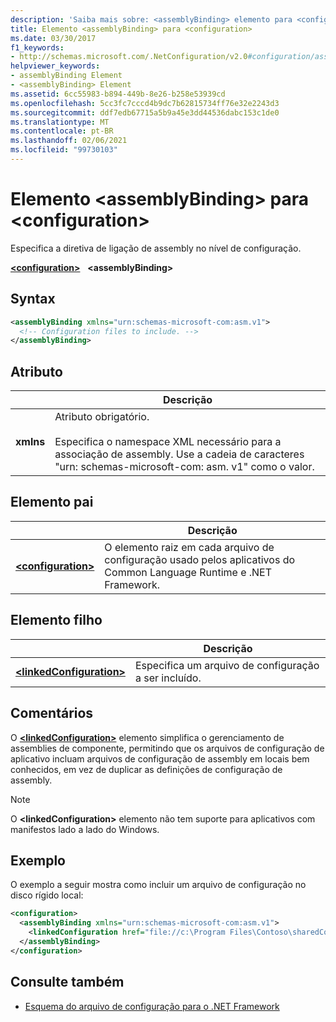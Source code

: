 ```yaml
---
description: 'Saiba mais sobre: <assemblyBinding> elemento para <configuration>'
title: Elemento <assemblyBinding> para <configuration>
ms.date: 03/30/2017
f1_keywords:
- http://schemas.microsoft.com/.NetConfiguration/v2.0#configuration/assemblyBinding
helpviewer_keywords:
- assemblyBinding Element
- <assemblyBinding> Element
ms.assetid: 6cc55983-b894-449b-8e26-b258e53939cd
ms.openlocfilehash: 5cc3fc7cccd4b9dc7b62815734ff76e32e2243d3
ms.sourcegitcommit: ddf7edb67715a5b9a45e3dd44536dabc153c1de0
ms.translationtype: MT
ms.contentlocale: pt-BR
ms.lasthandoff: 02/06/2021
ms.locfileid: "99730103"
---
```

# <a name="assemblybinding-element-for-configuration"></a>Elemento \<assemblyBinding> para \<configuration>

Especifica a diretiva de ligação de assembly no nível de configuração.

[**\<configuration>**](configuration-element.md) &nbsp;&nbsp;**\<assemblyBinding>**

## <a name="syntax"></a>Syntax

```xml
<assemblyBinding xmlns="urn:schemas-microsoft-com:asm.v1">
  <!-- Configuration files to include. -->
</assemblyBinding>
```

## <a name="attribute"></a>Atributo

|           | Descrição |
| --------- | ----------- |
| **xmlns** | Atributo obrigatório.<br><br>Especifica o namespace XML necessário para a associação de assembly. Use a cadeia de caracteres "urn: schemas-microsoft-com: asm. v1" como o valor. |

## <a name="parent-element"></a>Elemento pai

|     | Descrição |
| --- | ----------- |
| [**\<configuration>**](configuration-element.md) | O elemento raiz em cada arquivo de configuração usado pelos aplicativos do Common Language Runtime e .NET Framework. |

## <a name="child-element"></a>Elemento filho

|     | Descrição |
| --- | ----------- |
| [**\<linkedConfiguration>**](linkedconfiguration-element.md) | Especifica um arquivo de configuração a ser incluído. |

## <a name="remarks"></a>Comentários

O [**\<linkedConfiguration>**](linkedconfiguration-element.md) elemento simplifica o gerenciamento de assemblies de componente, permitindo que os arquivos de configuração de aplicativo incluam arquivos de configuração de assembly em locais bem conhecidos, em vez de duplicar as definições de configuração de assembly.

> [!NOTE]
> O **\<linkedConfiguration>** elemento não tem suporte para aplicativos com manifestos lado a lado do Windows.

## <a name="example"></a>Exemplo

O exemplo a seguir mostra como incluir um arquivo de configuração no disco rígido local:

```xml
<configuration>
  <assemblyBinding xmlns="urn:schemas-microsoft-com:asm.v1">
    <linkedConfiguration href="file://c:\Program Files\Contoso\sharedConfig.xml" />
  </assemblyBinding>
</configuration>
```

## <a name="see-also"></a>Consulte também

- [Esquema do arquivo de configuração para o .NET Framework](index.md)

